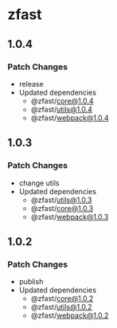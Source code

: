 # zfast

## 1.0.4

### Patch Changes

- release
- Updated dependencies
  - @zfast/core@1.0.4
  - @zfast/utils@1.0.4
  - @zfast/webpack@1.0.4

## 1.0.3

### Patch Changes

- change utils
- Updated dependencies
  - @zfast/utils@1.0.3
  - @zfast/core@1.0.3
  - @zfast/webpack@1.0.3

## 1.0.2

### Patch Changes

- publish
- Updated dependencies
  - @zfast/core@1.0.2
  - @zfast/utils@1.0.2
  - @zfast/webpack@1.0.2
